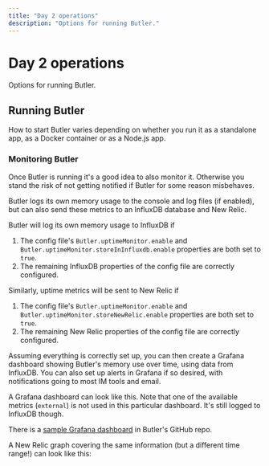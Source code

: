 ```yaml
---
title: "Day 2 operations"
description: "Options for running Butler."
---
```


# Day 2 operations

Options for running Butler.

## Running Butler

How to start Butler varies depending on whether you run it as a standalone app, as a Docker container or as a Node.js app.

### Monitoring Butler

Once Butler is running it's a good idea to also monitor it. Otherwise you stand the risk of not getting notified if Butler for some reason misbehaves.

Butler logs its own memory usage to the console and log files (if enabled), but can also send these metrics to an InfluxDB database and New Relic.

Butler will log its own memory usage to InfluxDB if

1. The config file's `Butler.uptimeMonitor.enable` and `Butler.uptimeMonitor.storeInInfluxdb.enable` properties are both set to `true`.
2. The remaining InfluxDB properties of the config file are correctly configured.

Similarly, uptime metrics will be sent to New Relic if

1. The config file's `Butler.uptimeMonitor.enable` and `Butler.uptimeMonitor.storeNewRelic.enable` properties are both set to `true`.
2. The remaining New Relic properties of the config file are correctly configured.

Assuming everything is correctly set up, you can then create a Grafana dashboard showing Butler's memory use over time, using data from InfluxDB.
You can also set up alerts in Grafana if so desired, with notifications going to most IM tools and email.

A Grafana dashboard can look like this. Note that one of the available metrics (`external`) is not used in this particular dashboard. It's still logged to InfluxDB though.

<ResponsiveImage
  src="/img/butler-memory-usage-grafana-1.png"
  alt="Butler memory usage in Grafana dashboard"
  caption="Butler memory usage in Grafana dashboard"
/>

There is a [sample Grafana dashboard](https://github.com/ptarmiganlabs/butler/tree/master/docs/grafana) in Butler's GitHub repo.

A New Relic graph covering the same information (but a different time range!) can look like this:

<ResponsiveImage
  src="/img/butler-memory-usage-new-relic-1.png"
  alt="Butler memory usage in New Relic dashboard"
  caption="Butler memory usage in New Relic dashboard"
/>
